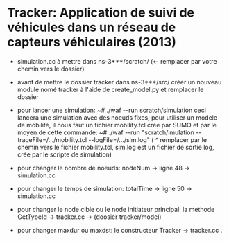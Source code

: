 # Tracker: Application de suivi de véhicules dans un réseau de capteurs véhiculaires (2013)

- simulation.cc à mettre dans ns-3***/scratch/  (<- remplacer par votre chemin vers le dossier)
- avant de mettre le dossier tracker dans  ns-3***/src/
  créer un nouveau module nomé tracker à l'aide de create_model.py et remplacer le dossier
- pour lancer une simulation:
 ~# ./waf --run scratch/simulation
 ceci lancera une simulation avec des noeuds fixes, pour utiliser un modele de mobilité, il nous faut un fichier mobility.tcl crée par SUMO
 et par le moyen de cette commande:
 ~# ./waf --run "scratch/imulation --traceFile=/.../mobility.tcl --logFile=/.../sim.log"
 ( ^ remplacer par le chemin vers le fichier mobility.tcl, sim.log est un fichier de sortie log, crée par le scripte de simulation)

- pour changer le nombre de noeuds:
	nodeNum -> ligne 48 -> simulation.cc

- pour changer le temps de simulation:
	totalTime -> ligne 50 -> simulation.cc

- pour changer le node cible ou le node initiateur principal:
	la methode GetTypeId -> tracker.cc -> (doosier tracker/model)

- pour changer maxdur ou maxdst:
	le constructeur Tracker ->  tracker.cc
.

